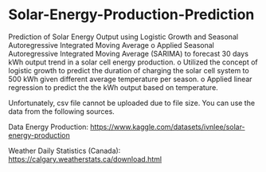 # Solar-Energy-Production-Prediction
Prediction of Solar Energy Output using Logistic Growth and Seasonal Autoregressive Integrated Moving Average
o Applied Seasonal Autoregressive Integrated Moving Average (SARIMA) to forecast 30 days kWh output trend in a solar cell energy production.
o Utilized the concept of logistic growth to predict the duration of charging the solar cell system to 500 kWh given different average temperature per season.
o Applied linear regression to predict the the kWh output based on temperature.

Unfortunately, csv file cannot be uploaded due to file size. You can use the data from the following sources.

Data Energy Production: https://www.kaggle.com/datasets/ivnlee/solar-energy-production

Weather Daily Statistics (Canada): https://calgary.weatherstats.ca/download.html
